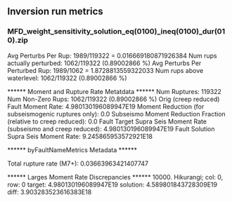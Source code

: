 ## Inversion run metrics

### MFD_weight_sensitivity_solution_eq(0100)_ineq(0100)_dur(010).zip


Avg Perturbs Per Rup: 1989/119322 = 0.016669180871926384
Num rups actually perturbed: 1062/119322 (0.89002866 %)
Avg Perturbs Per Perturbed Rup: 1989/1062 = 1.8728813559322033
Num rups above waterlevel: 1062/119322 (0.89002866 %)


****** Moment and Rupture Rate Metatdata ******
Num Ruptures: 119322
Num Non-Zero Rups: 1062/119322 (0.89002866 %)
Orig (creep reduced) Fault Moment Rate: 4.980130196089947E19
Moment Reduction (for subseismogenic ruptures only): 0.0
Subseismo Moment Reduction Fraction (relative to creep reduced): 0.0
Fault Target Supra Seis Moment Rate (subseismo and creep reduced): 4.980130196089947E19
Fault Solution Supra Seis Moment Rate: 9.245865953572921E18


****** byFaultNameMetrics Metadata ******

Total rupture rate (M7+): 0.03663963421407747


****** Larges Moment Rate Discrepancies ******
10000. Hikurangi; col: 0, row: 0	target: 4.980130196089947E19	solution: 4.589801843728309E19	diff: 3.903283523616383E18

